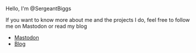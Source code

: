 Hello, I'm @SergeantBiggs

If you want to know more about me and the projects I do, feel free to follow me on
Mastodon or read my blog

- [Mastodon](https://infosec.exchange/@SergeantBiggs)
- [Blog](https://sergeantbiggs.net)
